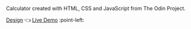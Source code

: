 Calculator created with HTML, CSS and JavaScript from The Odin Project.

[Design](https://github.com/michalosman) :point_left:
[Live Demo](https://jaqubowsky.github.io/calculator/) :point-left:
